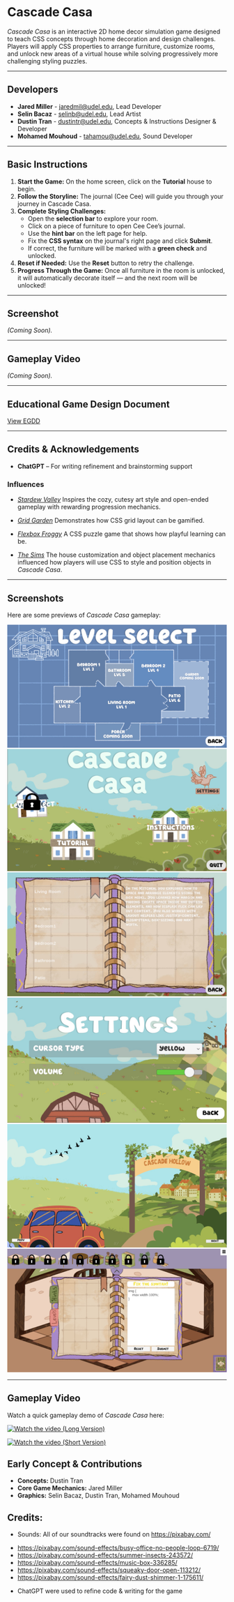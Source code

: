 # Cascade Casa

_Cascade Casa_ is an interactive 2D home decor simulation game designed to teach CSS concepts through home decoration and design challenges. Players will apply CSS properties to arrange furniture, customize rooms, and unlock new areas of a virtual house while solving progressively more challenging styling puzzles.

---

## Developers

- **Jared Miller** - [jaredmil@udel.edu](mailto:jaredmil@udel.edu), Lead Developer
- **Selin Bacaz** - [selinb@udel.edu](mailto:selinb@udel.edu), Lead Artist
- **Dustin Tran** - [dustintr@udel.edu](mailto:dustintr@udel.edu), Concepts & Instructions Designer & Developer
- **Mohamed Mouhoud** - [tahamou@udel.edu](mailto:tahamou@udel.edu), Sound Developer

---

## Basic Instructions
1. **Start the Game:** On the home screen, click on the **Tutorial** house to begin.
2. **Follow the Storyline:** The journal (Cee Cee) will guide you through your journey in Cascade Casa.
3. **Complete Styling Challenges:**
   - Open the **selection bar** to explore your room.
   - Click on a piece of furniture to open Cee Cee’s journal.
   - Use the **hint bar** on the left page for help.
   - Fix the **CSS syntax** on the journal's right page and click **Submit**.
   - If correct, the furniture will be marked with a **green check** and unlocked.
4. **Reset if Needed:** Use the **Reset** button to retry the challenge.
5. **Progress Through the Game:** Once all furniture in the room is unlocked, it will automatically decorate itself — and the next room will be unlocked!

---

## Screenshot

_(Coming Soon)._

---

## Gameplay Video

_(Coming Soon)._

---

## Educational Game Design Document

[View EGDD](egdd.md)

---

## Credits & Acknowledgements

- **ChatGPT** – For writing refinement and brainstorming support

### Influences

- [_Stardew Valley_](https://www.stardewvalley.net/)
  Inspires the cozy, cutesy art style and open-ended gameplay with rewarding progression mechanics.

- [_Grid Garden_](https://cssgridgarden.com/)
  Demonstrates how CSS grid layout can be gamified.

- [_Flexbox Froggy_](https://flexboxfroggy.com/)
  A CSS puzzle game that shows how playful learning can be.

- [_The Sims_](https://en.wikipedia.org/wiki/The_Sims)
  The house customization and object placement mechanics influenced how players will use CSS to style and position objects in _Cascade Casa_.

---
## Screenshots

Here are some previews of *Cascade Casa* gameplay:

![Living Room](./Docs/DemoIMg/readme1.png)
![Hint System](./Docs/DemoIMg/readme2.png)
![Syntax Challenge](./Docs/DemoIMg/readme3.png)
![Decorated Room](./Docs/DemoIMg/readme4.png)
![Journal UI](./Docs/DemoIMg/readme5.png)
![Room Unlocked](./Docs/DemoIMg/readme6.png)

---

## Gameplay Video

Watch a quick gameplay demo of *Cascade Casa* here:

[![Watch the video (Long Version)]()](https://drive.google.com/file/d/1eudrdVcb5IR7WoFMdZPRnbxzYyggRDfC/view?usp=sharing)

[![Watch the video (Short Version)]()](https://drive.google.com/file/d/1ag5DT2Vd8wkTjfMI-K41hnvlD4kXzNaK/view?usp=sharing)


## Early Concept & Contributions

- **Concepts:** Dustin Tran
- **Core Game Mechanics:** Jared Miller
- **Graphics:** Selin Bacaz, Dustin Tran, Mohamed Mouhoud

## Credits:
- Sounds: All of our soundtracks were found on https://pixabay.com/
+ https://pixabay.com/sound-effects/busy-office-no-people-loop-6719/
+ https://pixabay.com/sound-effects/summer-insects-243572/
+ https://pixabay.com/sound-effects/music-box-336285/
+ https://pixabay.com/sound-effects/squeaky-door-open-113212/
+ https://pixabay.com/sound-effects/fairy-dust-shimmer-1-175611/
- ChatGPT were used to refine code & writing for the game
